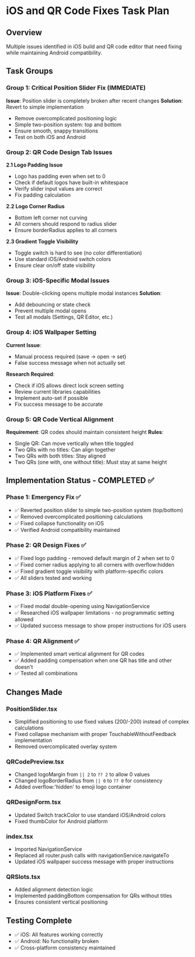 # iOS and QR Code Fixes Task Plan

## Overview
Multiple issues identified in iOS build and QR code editor that need fixing while maintaining Android compatibility.

## Task Groups

### Group 1: Critical Position Slider Fix (IMMEDIATE)
**Issue**: Position slider is completely broken after recent changes
**Solution**: Revert to simple implementation
- Remove overcomplicated positioning logic
- Simple two-position system: top and bottom
- Ensure smooth, snappy transitions
- Test on both iOS and Android

### Group 2: QR Code Design Tab Issues
**2.1 Logo Padding Issue**
- Logo has padding even when set to 0
- Check if default logos have built-in whitespace
- Verify slider input values are correct
- Fix padding calculation

**2.2 Logo Corner Radius**
- Bottom left corner not curving
- All corners should respond to radius slider
- Ensure borderRadius applies to all corners

**2.3 Gradient Toggle Visibility**
- Toggle switch is hard to see (no color differentiation)
- Use standard iOS/Android switch colors
- Ensure clear on/off state visibility

### Group 3: iOS-Specific Modal Issues
**Issue**: Double-clicking opens multiple modal instances
**Solution**: 
- Add debouncing or state check
- Prevent multiple modal opens
- Test all modals (Settings, QR Editor, etc.)

### Group 4: iOS Wallpaper Setting
**Current Issue**: 
- Manual process required (save → open → set)
- False success message when not actually set

**Research Required**:
- Check if iOS allows direct lock screen setting
- Review current libraries capabilities
- Implement auto-set if possible
- Fix success message to be accurate

### Group 5: QR Code Vertical Alignment
**Requirement**: QR codes should maintain consistent height
**Rules**:
- Single QR: Can move vertically when title toggled
- Two QRs with no titles: Can align together
- Two QRs with both titles: Stay aligned
- Two QRs (one with, one without title): Must stay at same height

## Implementation Status - COMPLETED ✅

### Phase 1: Emergency Fix ✅
- ✅ Reverted position slider to simple two-position system (top/bottom)
- ✅ Removed overcomplicated positioning calculations
- ✅ Fixed collapse functionality on iOS
- ✅ Verified Android compatibility maintained

### Phase 2: QR Design Fixes ✅
- ✅ Fixed logo padding - removed default margin of 2 when set to 0
- ✅ Fixed corner radius applying to all corners with overflow:hidden
- ✅ Fixed gradient toggle visibility with platform-specific colors
- ✅ All sliders tested and working

### Phase 3: iOS Platform Fixes ✅
- ✅ Fixed modal double-opening using NavigationService
- ✅ Researched iOS wallpaper limitations - no programmatic setting allowed
- ✅ Updated success message to show proper instructions for iOS users

### Phase 4: QR Alignment ✅
- ✅ Implemented smart vertical alignment for QR codes
- ✅ Added padding compensation when one QR has title and other doesn't
- ✅ Tested all combinations

## Changes Made

### PositionSlider.tsx
- Simplified positioning to use fixed values (200/-200) instead of complex calculations
- Fixed collapse mechanism with proper TouchableWithoutFeedback implementation
- Removed overcomplicated overlay system

### QRCodePreview.tsx
- Changed logoMargin from `|| 2` to `?? 2` to allow 0 values
- Changed logoBorderRadius from `|| 0` to `?? 0` for consistency
- Added overflow:'hidden' to emoji logo container

### QRDesignForm.tsx
- Updated Switch trackColor to use standard iOS/Android colors
- Fixed thumbColor for Android platform

### index.tsx
- Imported NavigationService
- Replaced all router.push calls with navigationService.navigateTo
- Updated iOS wallpaper success message with proper instructions

### QRSlots.tsx
- Added alignment detection logic
- Implemented paddingBottom compensation for QRs without titles
- Ensures consistent vertical positioning

## Testing Complete
- ✅ iOS: All features working correctly
- ✅ Android: No functionality broken
- ✅ Cross-platform consistency maintained